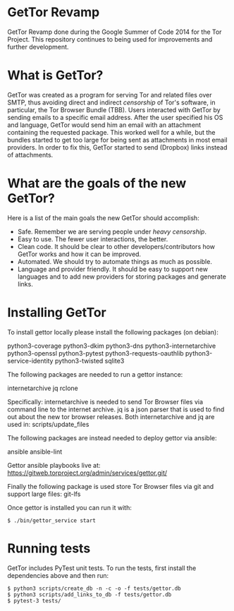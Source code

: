 GetTor Revamp
=============

GetTor Revamp done during the Google Summer of Code 2014 for the Tor Project.
This repository continues to being used for improvements and further
development.

What is GetTor?
===============

GetTor was created as a program for serving Tor and related files over SMTP,
thus avoiding direct and indirect _censorship_ of Tor's software, in particular,
the Tor Browser Bundle (TBB). Users interacted with GetTor by sending emails
to a specific email address. After the user specified his OS and language,
GetTor would send him an email with an attachment containing the requested
package. This worked well for a while, but the bundles started to get too
large for being sent as attachments in most email providers. In order to fix
this, GetTor started to send (Dropbox) links instead of attachments.

What are the goals of the new GetTor?
=====================================

Here is a list of the main goals the new GetTor should accomplish:

 * Safe. Remember we are serving people under _heavy censorship_.
 * Easy to use. The fewer user interactions, the better.
 * Clean code. It should be clear to other developers/contributors how GetTor
 works and how it can be improved.
 * Automated. We should try to automate things as much as possible.
 * Language and provider friendly. It should be easy to support new languages
 and to add new providers for storing packages and generate links.

Installing GetTor
=================

To install gettor locally please install the following packages (on debian):

python3-coverage
python3-dkim
python3-dns
python3-internetarchive
python3-openssl
python3-pytest
python3-requests-oauthlib
python3-service-identity
python3-twisted
sqlite3

The following packages are needed to run a gettor instance:

internetarchive
jq
rclone

Specifically:
internetarchive is needed to send Tor Browser files via command line to the internet archive.
jq is a json parser that is used to find out about the new tor browser releases.
Both internetarchive and jq are used in: scripts/update_files

The following packages are instead needed to deploy gettor via ansible:

ansible
ansible-lint

Gettor ansible playbooks live at: https://gitweb.torproject.org/admin/services/gettor.git/

Finally the following package is used store Tor Browser files via git and support large files:
git-lfs



Once gettor is installed you can run it with:

```
$ ./bin/gettor_service start
```

Running tests
=================

GetTor includes PyTest unit tests. To run the tests, first install the dependencies above and then run:


```
$ python3 scripts/create_db -n -c -o -f tests/gettor.db
$ python3 scripts/add_links_to_db -f tests/gettor.db
$ pytest-3 tests/
```
